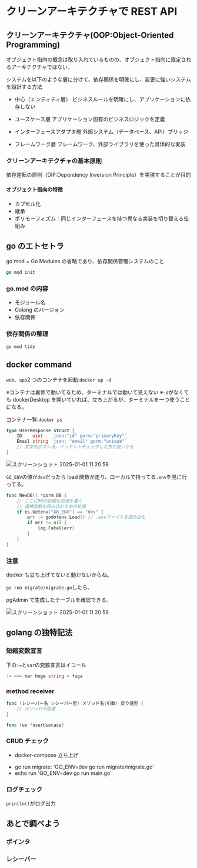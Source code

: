 # クリーンアーキテクチャで REST API

## クリーンアーキテクチャ(OOP:Object-Oriented Programming)

オブジェクト指向の概念は取り入れているものの、オブジェクト指向に限定されるアーキテクチャではない。

システムを以下のような層に分けて、依存関係を明確にし、変更に強いシステムを設計する方法

- 中心（エンティティ層）
  ビジネスルールを明確にし、アプリケーションに依存しない

- ユースケース層
  アプリケーション固有のビジネスロジックを定義

- インターフェースアダプタ層
  外部システム（データベース、API）ブリッジ

- フレームワーク層
  フレームワーク、外部ライブラリを使った具体的な実装

### クリーンアーキテクチャの基本原則

依存逆転の原則（DIP:Dependency Inversion Principle）を実現することが目的

#### オブジェクト指向の特徴

- カプセル化
- 継承
- ポリモーフィズム：同じインターフェースを持つ異なる実装を切り替える仕組み

## go のエトセトラ

go mod = Go Modules の省略であり、依存関係管理システムのこと

```go
go mod init
```

### go.mod の内容

- モジュール名
- Golang のバージョン
- 依存関係

### 依存関係の整理

`go mod tidy`

## docker command

`web`、`app`2 つのコンテナを起動:`docker up -d`

※コンテナは裏側で動いてるため、ターミナルでは動いて見えない
※`-d`がなくても dockerDesktop を開いていれば、立ち上がるが、ターミナルを一つ使うことになる。

コンテナ一覧:`docker ps`

```go
type UserResponse struct {
	ID    uint   `json:"id" gorm:"primaryKey"`
	Email string `json: "email" gorm:"unique"`
	// 文字列がズレる。インデントチェックした方が良いかも
}
```

![スクリーンショット 2025-01-01 11 20 58](https://gist.github.com/user-attachments/assets/b5875fbc-8e1b-4208-908b-e72c2d4f3b05)

`GO_ENV`の値が`dev`だったら load 関数が走り、ローカルで持ってる`.env`を見に行ってる。

```go
func NewDB() *gorm.DB {
	// ここにDBの初期化処理を書く
	// 環境変数を読み込むための処理
	if os.Getenv("GO_ENV") == "dev" {
		err := godotenv.Load() // .envファイルを読み込む
		if err != nil {
			log.Fatal(err)
		}
	}
}
```

### 注意

docker も立ち上げてないと動かないからね。

`go run migrate/migrate.go`したら、

pgAdmin で生成したテーブルを確認できる。

![スクリーンショット 2025-01-01 11 20 58](https://gist.github.com/user-attachments/assets/1fa320ab-d526-49be-9c32-1952fd68e648)

## golang の独特記法

### 短縮変数宣言

下の`:=`と`var`の変数宣言はイコール

```go
:= === var hoge string = fuga
```

### method receiver

```go
func (レシーバー名 レシーバー型) メソッド名(引数) 戻り値型 {
    // メソッドの処理
}

func (uu *userUsecase)
```

### CRUD チェック

- docker-compose 立ち上げ
<!-- 既存のマイグレーションファイルを立ち上げるコマンド -->
- go run migrate: 'GO_ENV=dev go run migrate/migrate.go'
- echo run 'GO_ENV=dev go run main.go'

### ログチェック

`println()`がログ出力

## あとで調べよう

### ポインタ

### レシーバー
